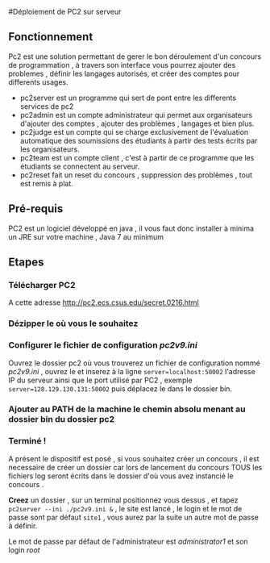 #Déploiement de PC2 sur serveur

## Fonctionnement

Pc2 est une solution permettant de gerer le bon déroulement d'un concours de programmation , à travers son interface vous
pourrez ajouter des problemes , définir les langages autorisés, et créer des comptes pour differents usages.

+ pc2server est un programme qui sert de pont entre les differents services de pc2
+ pc2admin est un compte administrateur qui permet aux organisateurs d'ajouter des comptes , ajouter des problèmes , langages et bien plus.
+ pc2judge est un compte qui se charge exclusivement de l'évaluation automatique des soumissions des étudiants à partir des tests écrits par les organisateurs.
+ pc2team est un compte client , c'est à partir de ce programme que les étudiants se connectent au serveur.
+ pc2reset fait un reset du concours , suppression des problèmes , tout est remis à plat.

## Pré-requis

PC2 est un logiciel développé en java , il vous faut donc installer à minima un JRE sur votre machine , Java 7 au minimum

## Etapes

### **Télécharger** PC2

A cette adresse http://pc2.ecs.csus.edu/secret.0216.html

### **Dézipper** le où vous le souhaitez

### **Configurer** le fichier de configuration *pc2v9.ini*

Ouvrez le dossier pc2 où vous trouverez un fichier de configuration nommé *pc2v9.ini* , ouvrez le et inserez à la ligne ```server=localhost:50002``` l'adresse IP du serveur ainsi que le port utilisé par PC2 , exemple ```server=128.129.130.131:50002``` puis déplacez le dans le dossier bin.

### **Ajouter** au PATH de la machine le chemin absolu menant au dossier bin du dossier pc2

### **Terminé !**

A présent le dispositif est posé , si vous souhaitez créer un concours , il est necessaire de créer un dossier car lors de lancement du concours TOUS les fichiers log seront écrits dans le dossier d'où vous avez instancié le concours .

**Creez** un dossier , sur un terminal positionnez vous dessus , et tapez ```pc2server --ini ./pc2v9.ini &``` , le site est lancé , le login et le mot de passe sont par défaut ```site1``` , vous aurez par la suite un autre mot de passe à définir.

Le mot de passe par défaut de l'administrateur est *administrator1* et son login *root*

